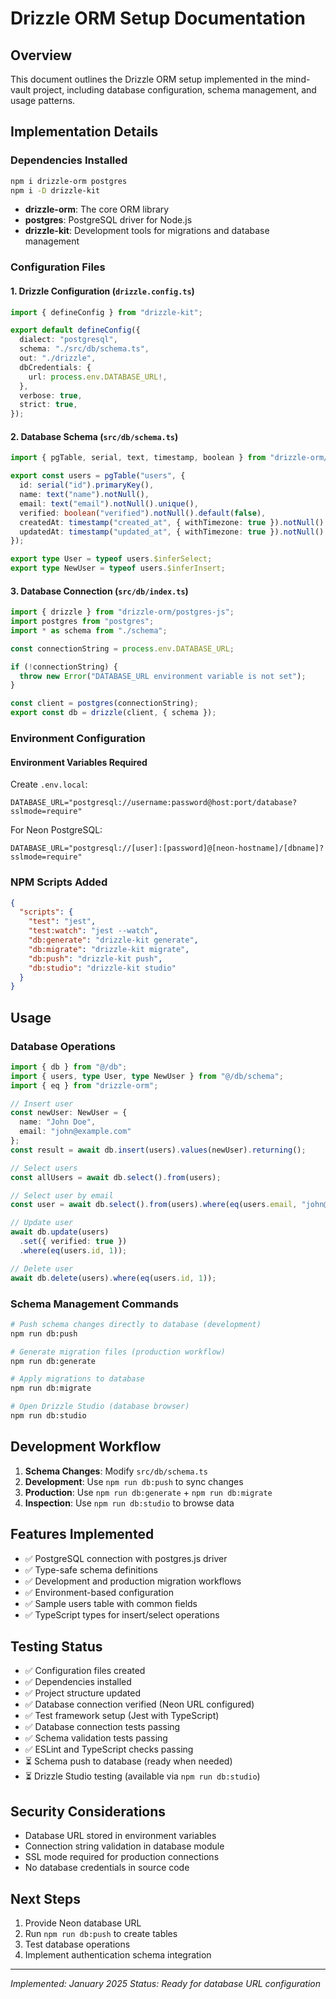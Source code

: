 # Drizzle ORM Setup Documentation

## Overview

This document outlines the Drizzle ORM setup implemented in the mind-vault project, including database configuration, schema management, and usage patterns.

## Implementation Details

### Dependencies Installed

```bash
npm i drizzle-orm postgres
npm i -D drizzle-kit
```

- **drizzle-orm**: The core ORM library
- **postgres**: PostgreSQL driver for Node.js
- **drizzle-kit**: Development tools for migrations and database management

### Configuration Files

#### 1. Drizzle Configuration (`drizzle.config.ts`)

```typescript
import { defineConfig } from "drizzle-kit";

export default defineConfig({
  dialect: "postgresql",
  schema: "./src/db/schema.ts",
  out: "./drizzle",
  dbCredentials: {
    url: process.env.DATABASE_URL!,
  },
  verbose: true,
  strict: true,
});
```

#### 2. Database Schema (`src/db/schema.ts`)

```typescript
import { pgTable, serial, text, timestamp, boolean } from "drizzle-orm/pg-core";

export const users = pgTable("users", {
  id: serial("id").primaryKey(),
  name: text("name").notNull(),
  email: text("email").notNull().unique(),
  verified: boolean("verified").notNull().default(false),
  createdAt: timestamp("created_at", { withTimezone: true }).notNull().defaultNow(),
  updatedAt: timestamp("updated_at", { withTimezone: true }).notNull().defaultNow(),
});

export type User = typeof users.$inferSelect;
export type NewUser = typeof users.$inferInsert;
```

#### 3. Database Connection (`src/db/index.ts`)

```typescript
import { drizzle } from "drizzle-orm/postgres-js";
import postgres from "postgres";
import * as schema from "./schema";

const connectionString = process.env.DATABASE_URL;

if (!connectionString) {
  throw new Error("DATABASE_URL environment variable is not set");
}

const client = postgres(connectionString);
export const db = drizzle(client, { schema });
```

### Environment Configuration

#### Environment Variables Required

Create `.env.local`:

```env
DATABASE_URL="postgresql://username:password@host:port/database?sslmode=require"
```

For Neon PostgreSQL:
```env
DATABASE_URL="postgresql://[user]:[password]@[neon-hostname]/[dbname]?sslmode=require"
```

### NPM Scripts Added

```json
{
  "scripts": {
    "test": "jest",
    "test:watch": "jest --watch",
    "db:generate": "drizzle-kit generate",
    "db:migrate": "drizzle-kit migrate", 
    "db:push": "drizzle-kit push",
    "db:studio": "drizzle-kit studio"
  }
}
```

## Usage

### Database Operations

```typescript
import { db } from "@/db";
import { users, type User, type NewUser } from "@/db/schema";
import { eq } from "drizzle-orm";

// Insert user
const newUser: NewUser = {
  name: "John Doe",
  email: "john@example.com"
};
const result = await db.insert(users).values(newUser).returning();

// Select users
const allUsers = await db.select().from(users);

// Select user by email
const user = await db.select().from(users).where(eq(users.email, "john@example.com"));

// Update user
await db.update(users)
  .set({ verified: true })
  .where(eq(users.id, 1));

// Delete user
await db.delete(users).where(eq(users.id, 1));
```

### Schema Management Commands

```bash
# Push schema changes directly to database (development)
npm run db:push

# Generate migration files (production workflow)
npm run db:generate

# Apply migrations to database
npm run db:migrate

# Open Drizzle Studio (database browser)
npm run db:studio
```

## Development Workflow

1. **Schema Changes**: Modify `src/db/schema.ts`
2. **Development**: Use `npm run db:push` to sync changes
3. **Production**: Use `npm run db:generate` + `npm run db:migrate`
4. **Inspection**: Use `npm run db:studio` to browse data

## Features Implemented

- ✅ PostgreSQL connection with postgres.js driver
- ✅ Type-safe schema definitions
- ✅ Development and production migration workflows
- ✅ Environment-based configuration
- ✅ Sample users table with common fields
- ✅ TypeScript types for insert/select operations

## Testing Status

- ✅ Configuration files created
- ✅ Dependencies installed  
- ✅ Project structure updated
- ✅ Database connection verified (Neon URL configured)
- ✅ Test framework setup (Jest with TypeScript)
- ✅ Database connection tests passing
- ✅ Schema validation tests passing
- ✅ ESLint and TypeScript checks passing
- ⏳ Schema push to database (ready when needed)
- ⏳ Drizzle Studio testing (available via `npm run db:studio`)

## Security Considerations

- Database URL stored in environment variables
- Connection string validation in database module
- SSL mode required for production connections
- No database credentials in source code

## Next Steps

1. Provide Neon database URL
2. Run `npm run db:push` to create tables
3. Test database operations
4. Implement authentication schema integration

---

*Implemented: January 2025*
*Status: Ready for database URL configuration*